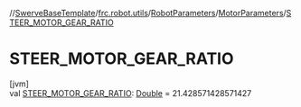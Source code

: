 //[SwerveBaseTemplate](../../../../index.md)/[frc.robot.utils](../../index.md)/[RobotParameters](../index.md)/[MotorParameters](index.md)/[STEER_MOTOR_GEAR_RATIO](-s-t-e-e-r_-m-o-t-o-r_-g-e-a-r_-r-a-t-i-o.md)

# STEER_MOTOR_GEAR_RATIO

[jvm]\
val [STEER_MOTOR_GEAR_RATIO](-s-t-e-e-r_-m-o-t-o-r_-g-e-a-r_-r-a-t-i-o.md): [Double](https://kotlinlang.org/api/latest/jvm/stdlib/kotlin/-double/index.html) = 21.428571428571427
